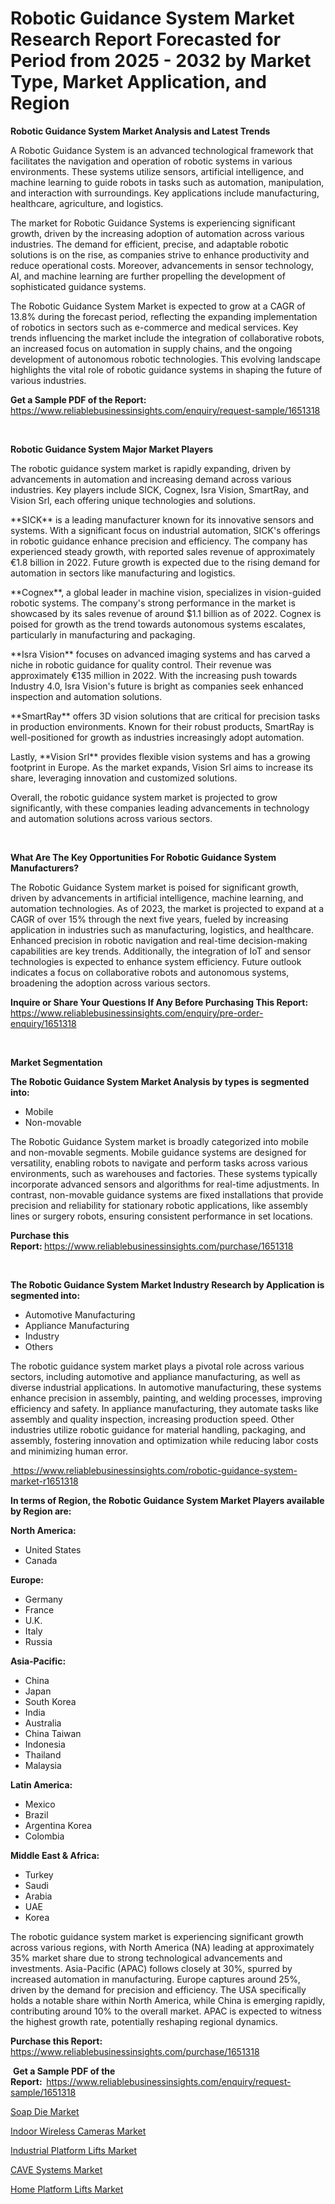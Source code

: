 <p><h1>Robotic Guidance System Market Research Report Forecasted for Period from 2025 -  2032 by Market Type, Market Application, and Region</h1></p><p><strong>Robotic Guidance System Market Analysis and Latest Trends</strong></p>
<p><p>A Robotic Guidance System is an advanced technological framework that facilitates the navigation and operation of robotic systems in various environments. These systems utilize sensors, artificial intelligence, and machine learning to guide robots in tasks such as automation, manipulation, and interaction with surroundings. Key applications include manufacturing, healthcare, agriculture, and logistics.</p><p>The market for Robotic Guidance Systems is experiencing significant growth, driven by the increasing adoption of automation across various industries. The demand for efficient, precise, and adaptable robotic solutions is on the rise, as companies strive to enhance productivity and reduce operational costs. Moreover, advancements in sensor technology, AI, and machine learning are further propelling the development of sophisticated guidance systems.</p><p>The Robotic Guidance System Market is expected to grow at a CAGR of 13.8% during the forecast period, reflecting the expanding implementation of robotics in sectors such as e-commerce and medical services. Key trends influencing the market include the integration of collaborative robots, an increased focus on automation in supply chains, and the ongoing development of autonomous robotic technologies. This evolving landscape highlights the vital role of robotic guidance systems in shaping the future of various industries.</p></p>
<p><strong>Get a Sample PDF of the Report:&nbsp;</strong> <a href="https://www.reliablebusinessinsights.com/enquiry/request-sample/1651318?utm_campaign=3093&utm_medium=2&utm_source=Github&utm_content=ia&utm_term=23032025&utm_id=robotic-guidance-system">https://www.reliablebusinessinsights.com/enquiry/request-sample/1651318</a></p>
<p>&nbsp;</p>
<p><strong>Robotic Guidance System Major Market Players</strong></p>
<p><p>The robotic guidance system market is rapidly expanding, driven by advancements in automation and increasing demand across various industries. Key players include SICK, Cognex, Isra Vision, SmartRay, and Vision Srl, each offering unique technologies and solutions.</p><p>**SICK** is a leading manufacturer known for its innovative sensors and systems. With a significant focus on industrial automation, SICK's offerings in robotic guidance enhance precision and efficiency. The company has experienced steady growth, with reported sales revenue of approximately €1.8 billion in 2022. Future growth is expected due to the rising demand for automation in sectors like manufacturing and logistics.</p><p>**Cognex**, a global leader in machine vision, specializes in vision-guided robotic systems. The company's strong performance in the market is showcased by its sales revenue of around $1.1 billion as of 2022. Cognex is poised for growth as the trend towards autonomous systems escalates, particularly in manufacturing and packaging.</p><p>**Isra Vision** focuses on advanced imaging systems and has carved a niche in robotic guidance for quality control. Their revenue was approximately €135 million in 2022. With the increasing push towards Industry 4.0, Isra Vision's future is bright as companies seek enhanced inspection and automation solutions.</p><p>**SmartRay** offers 3D vision solutions that are critical for precision tasks in production environments. Known for their robust products, SmartRay is well-positioned for growth as industries increasingly adopt automation.</p><p>Lastly, **Vision Srl** provides flexible vision systems and has a growing footprint in Europe. As the market expands, Vision Srl aims to increase its share, leveraging innovation and customized solutions.</p><p>Overall, the robotic guidance system market is projected to grow significantly, with these companies leading advancements in technology and automation solutions across various sectors.</p></p>
<p>&nbsp;</p>
<p><strong>What Are The Key Opportunities For Robotic Guidance System Manufacturers?</strong></p>
<p><p>The Robotic Guidance System market is poised for significant growth, driven by advancements in artificial intelligence, machine learning, and automation technologies. As of 2023, the market is projected to expand at a CAGR of over 15% through the next five years, fueled by increasing application in industries such as manufacturing, logistics, and healthcare. Enhanced precision in robotic navigation and real-time decision-making capabilities are key trends. Additionally, the integration of IoT and sensor technologies is expected to enhance system efficiency. Future outlook indicates a focus on collaborative robots and autonomous systems, broadening the adoption across various sectors.</p></p>
<p><strong>Inquire or Share Your Questions If Any Before Purchasing This Report:</strong> <a href="https://www.reliablebusinessinsights.com/enquiry/pre-order-enquiry/1651318?utm_campaign=3093&utm_medium=2&utm_source=Github&utm_content=ia&utm_term=23032025&utm_id=robotic-guidance-system">https://www.reliablebusinessinsights.com/enquiry/pre-order-enquiry/1651318</a></p>
<p>&nbsp;</p>
<p><strong>Market Segmentation</strong></p>
<p><strong>The Robotic Guidance System Market Analysis by types is segmented into:</strong></p>
<p><ul><li>Mobile</li><li>Non-movable</li></ul></p>
<p><p>The Robotic Guidance System market is broadly categorized into mobile and non-movable segments. Mobile guidance systems are designed for versatility, enabling robots to navigate and perform tasks across various environments, such as warehouses and factories. These systems typically incorporate advanced sensors and algorithms for real-time adjustments. In contrast, non-movable guidance systems are fixed installations that provide precision and reliability for stationary robotic applications, like assembly lines or surgery robots, ensuring consistent performance in set locations.</p></p>
<p><strong>Purchase this Report:&nbsp;</strong><a href="https://www.reliablebusinessinsights.com/purchase/1651318?utm_campaign=3093&utm_medium=2&utm_source=Github&utm_content=ia&utm_term=23032025&utm_id=robotic-guidance-system">https://www.reliablebusinessinsights.com/purchase/1651318</a></p>
<p>&nbsp;</p>
<p><strong>The Robotic Guidance System Market Industry Research by Application is segmented into:</strong></p>
<p><ul><li>Automotive Manufacturing</li><li>Appliance Manufacturing</li><li>Industry</li><li>Others</li></ul></p>
<p><p>The robotic guidance system market plays a pivotal role across various sectors, including automotive and appliance manufacturing, as well as diverse industrial applications. In automotive manufacturing, these systems enhance precision in assembly, painting, and welding processes, improving efficiency and safety. In appliance manufacturing, they automate tasks like assembly and quality inspection, increasing production speed. Other industries utilize robotic guidance for material handling, packaging, and assembly, fostering innovation and optimization while reducing labor costs and minimizing human error.</p></p>
<p><a href="https://www.reliablebusinessinsights.com/robotic-guidance-system-market-r1651318?utm_campaign=3093&utm_medium=2&utm_source=Github&utm_content=ia&utm_term=23032025&utm_id=robotic-guidance-system">&nbsp;https://www.reliablebusinessinsights.com/robotic-guidance-system-market-r1651318</a></p>
<p><strong>In terms of Region, the Robotic Guidance System Market Players available by Region are:</strong></p>
<p>
    <p> <strong> North America: </strong>
        <ul>
            <li>United States</li>
            <li>Canada</li>
        </ul>
        </p> 
    <p> <strong> Europe: </strong>
        <ul>
            <li>Germany</li>
            <li>France</li>
            <li>U.K.</li>
            <li>Italy</li>
            <li>Russia</li>
        </ul>
        </p> 
    <p> <strong> Asia-Pacific: </strong>
        <ul>
            <li>China</li>
            <li>Japan</li>
            <li>South Korea</li>
            <li>India</li>
            <li>Australia</li>
            <li>China Taiwan</li>
            <li>Indonesia</li>
            <li>Thailand</li>
            <li>Malaysia</li>
        </ul>
        </p> 
    <p> <strong> Latin America: </strong>
        <ul>
            <li>Mexico</li>
            <li>Brazil</li>
            <li>Argentina Korea</li>
            <li>Colombia</li>
        </ul>
        </p> 
    <p> <strong> Middle East & Africa: </strong>
        <ul>
            <li>Turkey</li>
            <li>Saudi</li>
            <li>Arabia</li>
            <li>UAE</li>
            <li>Korea</li>
        </ul>
    </p>
    </p>
<p><p>The robotic guidance system market is experiencing significant growth across various regions, with North America (NA) leading at approximately 35% market share due to strong technological advancements and investments. Asia-Pacific (APAC) follows closely at 30%, spurred by increased automation in manufacturing. Europe captures around 25%, driven by the demand for precision and efficiency. The USA specifically holds a notable share within North America, while China is emerging rapidly, contributing around 10% to the overall market. APAC is expected to witness the highest growth rate, potentially reshaping regional dynamics.</p></p>
<p><strong>Purchase this Report: </strong><a href="https://www.reliablebusinessinsights.com/purchase/1651318?utm_campaign=3093&utm_medium=2&utm_source=Github&utm_content=ia&utm_term=23032025&utm_id=robotic-guidance-system">https://www.reliablebusinessinsights.com/purchase/1651318</a></p>
<p>&nbsp;<strong>Get a Sample PDF of the Report:&nbsp;&nbsp;</strong><a href="https://www.reliablebusinessinsights.com/enquiry/request-sample/1651318?utm_campaign=3093&utm_medium=2&utm_source=Github&utm_content=ia&utm_term=23032025&utm_id=robotic-guidance-system">https://www.reliablebusinessinsights.com/enquiry/request-sample/1651318</a></p>
<p><strong></strong></p>
<p><p><a href="https://www.linkedin.com/pulse/industry-breakdown-soap-die-market-size-growth-projections-wzk8f?utm_campaign=3093&utm_medium=2&utm_source=Github&utm_content=ia&utm_term=23032025&utm_id=robotic-guidance-system">Soap Die Market</a></p><p><a href="https://www.linkedin.com/pulse/indoor-wireless-cameras-market-outlook-2025-2032-projected-flkhf?utm_campaign=3093&utm_medium=2&utm_source=Github&utm_content=ia&utm_term=23032025&utm_id=robotic-guidance-system">Indoor Wireless Cameras Market</a></p><p><a href="https://www.linkedin.com/pulse/revenue-market-trends-industrial-platform-lifts-projected-ux6hf?utm_campaign=3093&utm_medium=2&utm_source=Github&utm_content=ia&utm_term=23032025&utm_id=robotic-guidance-system">Industrial Platform Lifts Market</a></p><p><a href="https://www.linkedin.com/pulse/market-revenue-forecast-cave-systems-industry-cagr-11-from-ls4uf?utm_campaign=3093&utm_medium=2&utm_source=Github&utm_content=ia&utm_term=23032025&utm_id=robotic-guidance-system">CAVE Systems Market</a></p><p><a href="https://www.linkedin.com/pulse/home-platform-lifts-market-analysis-report-2025-2032-growth-mfpqf?utm_campaign=3093&utm_medium=2&utm_source=Github&utm_content=ia&utm_term=23032025&utm_id=robotic-guidance-system">Home Platform Lifts Market</a></p></p>